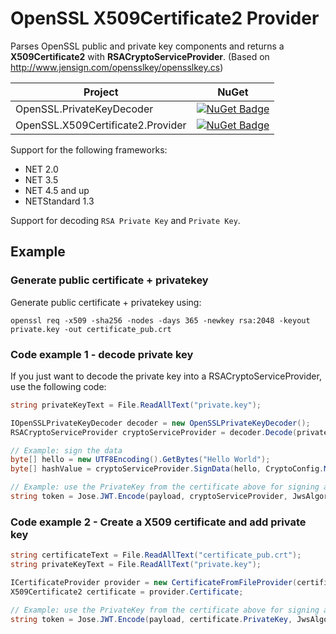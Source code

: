 # OpenSSL X509Certificate2 Provider
Parses OpenSSL public and private key components and returns a **X509Certificate2** with **RSACryptoServiceProvider**. (Based on http://www.jensign.com/opensslkey/opensslkey.cs)

| Project | NuGet |
| ------- | ----- |
| OpenSSL.PrivateKeyDecoder | [![NuGet Badge](https://buildstats.info/nuget/OpenSSL.PrivateKeyDecoder)](https://www.nuget.org/packages/OpenSSL.PrivateKeyDecoder) |
| OpenSSL.X509Certificate2.Provider | [![NuGet Badge](https://buildstats.info/nuget/OpenSSL.X509Certificate2.Provider)](https://www.nuget.org/packages/OpenSSL.X509Certificate2.Provider) |

Support for the following frameworks:
* NET 2.0
* NET 3.5
* NET 4.5 and up
* NETStandard 1.3

Support for decoding `RSA Private Key` and `Private Key`.

## Example

### Generate public certificate + privatekey
Generate public certificate + privatekey using:
```
openssl req -x509 -sha256 -nodes -days 365 -newkey rsa:2048 -keyout private.key -out certificate_pub.crt
```

### Code example 1 - decode private key
If you just want to decode the private key into a RSACryptoServiceProvider, use the following code:
```csharp
string privateKeyText = File.ReadAllText("private.key");

IOpenSSLPrivateKeyDecoder decoder = new OpenSSLPrivateKeyDecoder();
RSACryptoServiceProvider cryptoServiceProvider = decoder.Decode(privateKeyText);

// Example: sign the data
byte[] hello = new UTF8Encoding().GetBytes("Hello World");
byte[] hashValue = cryptoServiceProvider.SignData(hello, CryptoConfig.MapNameToOID("SHA256"));

// Example: use the PrivateKey from the certificate above for signing a JWT token using Jose.Jwt:
string token = Jose.JWT.Encode(payload, cryptoServiceProvider, JwsAlgorithm.RS256);
```

### Code example 2 - Create a X509 certificate and add private key
```csharp
string certificateText = File.ReadAllText("certificate_pub.crt");
string privateKeyText = File.ReadAllText("private.key");

ICertificateProvider provider = new CertificateFromFileProvider(certificateText, privateKeyText);
X509Certificate2 certificate = provider.Certificate;

// Example: use the PrivateKey from the certificate above for signing a JWT token using Jose.Jwt:
string token = Jose.JWT.Encode(payload, certificate.PrivateKey, JwsAlgorithm.RS256);
```
